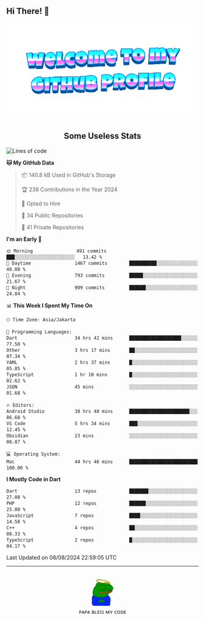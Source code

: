 ## Hi There! 👋

<div align="center">
	<img src="https://raw.githubusercontent.com/deogw/deogw/main/assets/welkom.gif" alt="welkom to my github profile">
	<br>
</div>
<h2 style="text-align:center">Some Useless Stats</h3>

<!--START_SECTION:waka-->
![Lines of code](https://img.shields.io/badge/From%20Hello%20World%20I%27ve%20Written-10.9%20million%20lines%20of%20code-blue)

**🐱 My GitHub Data** 

> 📦 140.8 kB Used in GitHub's Storage 
 > 
> 🏆 238 Contributions in the Year 2024
 > 
> 💼 Opted to Hire
 > 
> 📜 34 Public Repositories 
 > 
> 🔑 41 Private Repositories 
 > 
**I'm an Early 🐤** 

```text
🌞 Morning                491 commits         ███░░░░░░░░░░░░░░░░░░░░░░   13.42 % 
🌆 Daytime                1467 commits        ██████████░░░░░░░░░░░░░░░   40.08 % 
🌃 Evening                793 commits         █████░░░░░░░░░░░░░░░░░░░░   21.67 % 
🌙 Night                  909 commits         ██████░░░░░░░░░░░░░░░░░░░   24.84 % 
```


📊 **This Week I Spent My Time On** 

```text
🕑︎ Time Zone: Asia/Jakarta

💬 Programming Languages: 
Dart                     34 hrs 42 mins      ███████████████████░░░░░░   77.50 % 
Other                    3 hrs 17 mins       ██░░░░░░░░░░░░░░░░░░░░░░░   07.34 % 
YAML                     2 hrs 37 mins       █░░░░░░░░░░░░░░░░░░░░░░░░   05.85 % 
TypeScript               1 hr 10 mins        █░░░░░░░░░░░░░░░░░░░░░░░░   02.62 % 
JSON                     45 mins             ░░░░░░░░░░░░░░░░░░░░░░░░░   01.68 % 

🔥 Editors: 
Android Studio           38 hrs 48 mins      ██████████████████████░░░   86.68 % 
VS Code                  5 hrs 34 mins       ███░░░░░░░░░░░░░░░░░░░░░░   12.45 % 
Obsidian                 23 mins             ░░░░░░░░░░░░░░░░░░░░░░░░░   00.87 % 

💻 Operating System: 
Mac                      44 hrs 46 mins      █████████████████████████   100.00 % 
```

**I Mostly Code in Dart** 

```text
Dart                     13 repos            ███████░░░░░░░░░░░░░░░░░░   27.08 % 
PHP                      12 repos            ██████░░░░░░░░░░░░░░░░░░░   25.00 % 
JavaScript               7 repos             ████░░░░░░░░░░░░░░░░░░░░░   14.58 % 
C++                      4 repos             ██░░░░░░░░░░░░░░░░░░░░░░░   08.33 % 
TypeScript               2 repos             █░░░░░░░░░░░░░░░░░░░░░░░░   04.17 % 
```




 Last Updated on 08/08/2024 22:59:05 UTC
<!--END_SECTION:waka-->
---
<div align="center">
    <br>
    <a href="https://bit.ly/3A2g5zU">
        <img src="https://raw.githubusercontent.com/deogw/deogw/main/assets/papabless.png"
            alt="welkom to my github profile" height="75px">
    </a>
    <br>
ᴘᴀᴘᴀ ʙʟᴇꜱꜱ ᴍʏ ᴄᴏᴅᴇ
</div>
